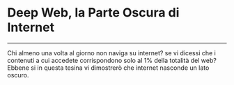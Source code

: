# Deep Web, la Parte Oscura di Internet
---

Chi almeno una volta al giorno non naviga su internet? se vi dicessi che i contenuti a cui accedete corrispondono solo al 1% della totalità del web?
Ebbene si in questa tesina vi dimostrerò che internet nasconde un lato oscuro.